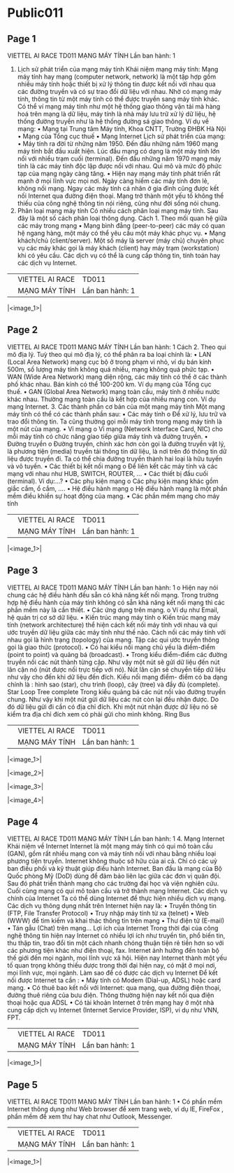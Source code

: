 # Public011

## Page 1

VIETTEL AI RACE TD011
MẠNG MÁY TÍNH Lần ban hành: 1
1. Lịch sử phát triển của mạng máy tính
Khái niệm mạng máy tính:
Mạng máy tính hay mạng (computer network, network) là một tập hợp gồm nhiều máy
tính hoặc thiết bị xử lý thông tin được kết nối với nhau qua các đường truyền và có sự trao
đổi dữ liệu với nhau.
Nhờ có mạng máy tính, thông tin từ một máy tính có thể được truyền sang máy tính khác.
Có thể ví mạng máy tính như một hệ thống giao thông vận tải mà hàng hoá trên mạng là
dữ liệu, máy tính là nhà máy lưu trữ xử lý dữ liệu, hệ thống đường truyền như là hệ thống
đường sá giao thông.
Ví dụ về mạng:
• Mạng tại Trung tâm Máy tính, Khoa CNTT, Trường ĐHBK Hà Nội
• Mạng của Tổng cục thuế
• Mạng Internet
Lịch sử phát triển của mạng:
• Máy tính ra đời từ những năm 1950. Đến đầu những năm 1960 mạng máy tính bắt
đầu xuất hiện. Lúc đầu mạng có dạng là một máy tính lớn nối với nhiều trạm cuối
(terminal). Đến đầu những năm 1970 mạng máy tính là các máy tính độc lập được
nối với nhau. Qui mô và mức độ phức tạp của mạng ngày càng tăng.
• Hiện nay mạng máy tính phát triển rất mạnh ở mọi lĩnh vực mọi nơi. Ngày càng
hiếm các máy tính đơn lẻ, không nối mạng. Ngay các máy tính cá nhân ở gia đình
cũng được kết nối Internet qua đường điện thoại. Mạng trở thành một yếu tố không
thể thiếu của công nghệ thông tin nói riêng, cũng như đời sống nói chung.
2. Phân loại mạng máy tính
Có nhiều cách phân loại mạng máy tính. Sau đây là một số cách phân loại thông dụng.
Cách 1. Theo mối quan hệ giữa các máy trong mạng
• Mạng bình đẳng (peer-to-peer) các máy có quan hệ ngang hàng, một máy có thể
yêu cầu một máy khác phục vụ.
• Mạng khách/chủ (client/server). Một số máy là server (máy chủ) chuyên phục vụ
các máy khác gọi là máy khách (client) hay máy trạm (workstation) khi có yêu cầu.
Các dịch vụ có thể là cung cấp thông tin, tính toán hay các dịch vụ Internet.

<table>
  <tbody>
    <tr>
      <td></td>
      <td>VIETTEL AI RACE</td>
      <td>TD011</td>
    </tr>
    <tr>
      <td></td>
      <td>MẠNG MÁY TÍNH</td>
      <td>Lần ban hành: 1</td>
    </tr>
  </tbody>
</table>

|<image_1>|

## Page 2

VIETTEL AI RACE TD011
MẠNG MÁY TÍNH Lần ban hành: 1
Cách 2. Theo qui mô địa lý. Tuỳ theo qui mô địa lý, có thể phân ra ba loại chính là:
• LAN (Local Area Network) mạng cục bộ ở trong phạm vi nhỏ, ví dụ bán kính
500m, số lượng máy tính không quá nhiều, mạng không quá phức tạp.
• WAN (Wide Area Network) mạng diện rộng, các máy tính có thể ở các thành phố
khác nhau. Bán kính có thể 100-200 km. Ví dụ mạng của Tổng cục thuế.
• GAN (Global Area Network) mạng toàn cầu, máy tính ở nhiều nước khác nhau.
Thường mạng toàn cầu là kết hợp của nhiều mạng con. Ví dụ mạng Internet.
3. Các thành phần cơ bản của một mạng máy tính
Một mạng máy tính có thể có các thành phần sau:
• Các máy tính
o Để xử lý, lưu trữ và trao đổi thông tin. Ta cũng thường gọi mỗi máy tính
trong mạng máy tính là một nút của mạng.
• Vỉ mạng
o Vỉ mạng (Network Interface Card, NIC) cho mỗi máy tính có chức năng
giao tiếp giữa máy tính và đường truyền.
• Đường truyền
o Đường truyền, chính xác hơn còn gọi là đường truyền vật lý, là phương tiện
(media) truyền tải thông tin dữ liệu, là nơi trên đó thông tin dữ liệu được
truyền đi. Ta có thể chia đường truyền thành hai loại là hữu tuyến và vô tuyến.
• Các thiết bị kết nối mạng
o Để liên kết các máy tính và các mạng với nhau như HUB, SWITCH,
ROUTER, …
• Các thiết bị đầu cuối (terminal). Ví dụ:…?
• Các phụ kiện mạng
o Các phụ kiện mạng khác gồm giắc cắm, ổ cắm, ….
• Hệ điều hành mạng
o Hệ điều hành mạng là một phần mềm điều khiển sự hoạt động của mạng.
• Các phần mềm mạng cho máy tính

<table>
  <tbody>
    <tr>
      <td></td>
      <td>VIETTEL AI RACE</td>
      <td>TD011</td>
    </tr>
    <tr>
      <td></td>
      <td>MẠNG MÁY TÍNH</td>
      <td>Lần ban hành: 1</td>
    </tr>
  </tbody>
</table>

|<image_1>|

## Page 3

VIETTEL AI RACE TD011
MẠNG MÁY TÍNH Lần ban hành: 1
o Hiện nay nói chung các hệ điều hành đều sẵn có khả năng kết nối mạng.
Trong trường hợp hệ điều hành của máy tính không có sẵn khả năng kết nối
mạng thì các phần mềm này là cần thiết.
• Các ứng dụng trên mạng.
o Ví dụ như Email, hệ quản trị cơ sở dữ liệu.
• Kiến trúc mạng máy tính
o Kiến trúc mạng máy tính (network architecture) thể hiện cách kết nối máy tính
với nhau và qui ước truyền dữ liệu giữa các máy tính như thế nào. Cách nối các
máy tính với nhau gọi là hình trạng (topology) của mạng. Tập các qui ước truyền
thông gọi là giao thức (protocol).
• Có hai kiểu nối mạng chủ yếu là điểm-điểm (point to point) và quảng bá (broadcast).
• Trong kiểu điểm-điểm các đường truyền nối các nút thành từng cặp. Như vậy một nút
sẽ gửi dữ liệu đến nút lân cận nó (nút được nối trực tiếp với nó). Nút lân cận sẽ chuyển
tiếp dữ liệu như vậy cho đến khi dữ liệu đến đích.
Kiểu nối mạng điểm- điểm có ba dạng chính là : hình sao (star), chu trình (loop), cây (tree)
và đầy đủ (complete).
Star Loop Tree complete
Trong kiểu quảng bá các nút nối vào đường truyền chung. Như vậy khi một nút gửi dữ liệu
các nút còn lại đều nhận được. Do đó dữ liệu gửi đi cần có địa chỉ đích. Khi một nút nhận
được dữ liệu nó sẽ kiểm tra địa chỉ đích xem có phải gửi cho mình không.
Ring Bus

<table>
  <tbody>
    <tr>
      <td></td>
      <td>VIETTEL AI RACE</td>
      <td>TD011</td>
    </tr>
    <tr>
      <td></td>
      <td>MẠNG MÁY TÍNH</td>
      <td>Lần ban hành: 1</td>
    </tr>
  </tbody>
</table>

|<image_1>|

|<image_2>|

|<image_3>|

|<image_4>|

## Page 4

VIETTEL AI RACE TD011
MẠNG MÁY TÍNH Lần ban hành: 1
4. Mạng Internet
Khái niệm về Internet
Internet là một mạng máy tính có qui mô toàn cầu (GAN), gồm rất nhiều mạng con và máy
tính nối với nhau bằng nhiều loại phương tiện truyền. Internet không thuộc sở hữu của ai
cả. Chỉ có các uỷ ban điều phối và kỹ thuật giúp điều hành Internet.
Ban đầu là mạng của Bộ Quốc phòng Mỹ (DoD) dùng để đảm bảo liên lạc giữa các đơn vị
quân đội. Sau đó phát triển thành mạng cho các trường đại học và viện nghiên cứu. Cuối
cùng mạng có qui mô toàn cầu và trở thành mạng Internet.
Các dịch vụ chính của Internet
Ta có thể dùng Internet để thực hiện nhiều dịch vụ mạng. Các dịch vụ thông dụng nhất
trên
Internet hiện nay là:
• Truyền thông tin (FTP, File Transfer Protocol)
• Truy nhập máy tính từ xa (telnet)
• Web (WWW) để tìm kiếm và khai thác thông tin trên mạng
• Thư điện tử (E-mail)
• Tán gẫu (Chat) trên mạng…
Lợi ích của Internet
Trong thời đại của công nghệ thông tin hiện nay Internet có nhiều lợi ích như truyền tin,
phổ biến tin, thu thập tin, trao đổi tin một cách nhanh chóng thuận tiện rẻ tiền hơn so với
các phương tiện khác như điện thoại, fax. Internet ảnh hưởng đến toàn bộ thế giới đến mọi
ngành, mọi lĩnh vực xã hội. Hiện nay Internet thành một yếu tố quan trọng không thiếu
được trong thời đại hiện nay, có mặt ở mọi nơi, mọi lĩnh vực, mọi ngành.
Làm sao để có được các dịch vụ Internet
Để kết nối được Internet ta cần :
• Máy tính có Modem (Dial-up, ADSL) hoặc card mạng.
• Có thuê bao kết nối với Internet: qua mạng, qua đường điện thoại, đường thuê
riêng của bưu điện. Thông thường hiện nay kết nối qua điện thoại hoặc qua ADSL
• Có tài khoản Internet ở trên mạng hay ở một nhà cung cấp dịch vụ Internet
(Internet Service Provider, ISP), ví dụ như VNN, FPT.

<table>
  <tbody>
    <tr>
      <td></td>
      <td>VIETTEL AI RACE</td>
      <td>TD011</td>
    </tr>
    <tr>
      <td></td>
      <td>MẠNG MÁY TÍNH</td>
      <td>Lần ban hành: 1</td>
    </tr>
  </tbody>
</table>

|<image_1>|

## Page 5

VIETTEL AI RACE TD011
MẠNG MÁY TÍNH Lần ban hành: 1
• Có phần mềm Internet thông dụng như Web browser để xem trang web, ví dụ IE,
FireFox , phần mềm để xem thư hay chat như Outlook, Messenger.

<table>
  <tbody>
    <tr>
      <td></td>
      <td>VIETTEL AI RACE</td>
      <td>TD011</td>
    </tr>
    <tr>
      <td></td>
      <td>MẠNG MÁY TÍNH</td>
      <td>Lần ban hành: 1</td>
    </tr>
  </tbody>
</table>

|<image_1>|
